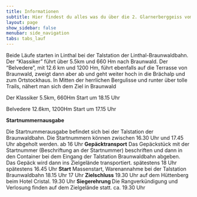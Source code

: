 ```yaml
---
title: Informationen
subtitle: Hier findest du alles was du über die 2. Glarnerberggeiss vom 27.08.2021 wissen musst
layout: page
show_sidebar: false
menubar: side_navigation
tabs: tabs_lauf
---
```


Beide Läufe starten in Linthal bei der Talstation der Linthal-Braunwaldbahn. Der “Klassiker” führt über 5.5km und 660 Hm nach Braunwald. Der “Belvedere”, mit 12.6 km und 1200 Hm, führt ebenfalls auf die Terrasse von Braunwald, zweigt dann aber ab und geht weiter hoch in die Brächalp und zum Ortstockhaus. In Mitten der herrlichen Bergulisse und runter über tolle Trails, nähert man sich dem Ziel in Braunwald


Der Klassiker
5.5km, 660Hm
Start um 18.15 Uhr

Belvedere
12.6km, 1200Hm
Start um 17.15 Uhr


<b> Startnummernausgabe</b>

Die Startnummerausgabe befindet sich bei der Talstation der Braunwaldbahn. Die Startnummern können zwischen 16.30 Uhr und 17.45 Uhr abgeholt werden.	ab 16 Uhr
<b> Gepäcktransport</b>
Das Gepäckstück mit der Startnummer (Beschriftung an der Startnummer) beschriften und dann in den Container bei dem Eingang der Talstation Braunwaldbahn abgeben. Das Gepäck wird dann ins Zielgelände transportiert.	spätestens 18 Uhr	spätestens 16.45 Uhr
<b>Start</b>
Massenstart, Warenannahme bei der Talstation Braunwaldbahn	18.15 Uhr	17 Uhr
<b>Zielschluss</b>
19.30 Uhr auf dem Hüttenberg beim Hotel Cristal.	19.30 Uhr
<b>Siegerehrung </b>
Die Rangverkündigung und Verlosung finden auf dem Zielgelände statt.	ca. 19.30 Uhr
